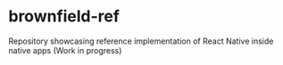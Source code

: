 # brownfield-ref
Repository showcasing reference implementation of React Native inside native apps (Work in progress)
